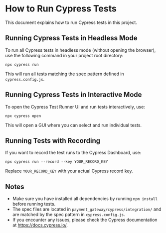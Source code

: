 # How to Run Cypress Tests

This document explains how to run Cypress tests in this project.

## Running Cypress Tests in Headless Mode

To run all Cypress tests in headless mode (without opening the browser), use the following command in your project root directory:

```
npx cypress run
```

This will run all tests matching the spec pattern defined in `cypress.config.js`.

## Running Cypress Tests in Interactive Mode

To open the Cypress Test Runner UI and run tests interactively, use:

```
npx cypress open
```

This will open a GUI where you can select and run individual tests.

## Running Tests with Recording

If you want to record the test runs to the Cypress Dashboard, use:

```
npx cypress run --record --key YOUR_RECORD_KEY
```

Replace `YOUR_RECORD_KEY` with your actual Cypress record key.

## Notes

- Make sure you have installed all dependencies by running `npm install` before running tests.
- The spec files are located in `payment_gateway/cypress/integration/` and are matched by the spec pattern in `cypress.config.js`.
- If you encounter any issues, please check the Cypress documentation at https://docs.cypress.io/.
